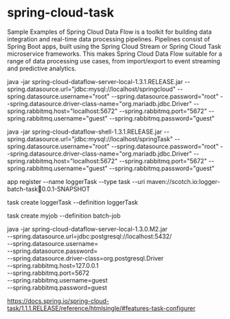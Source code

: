 # spring-cloud-task
Sample Examples of Spring Cloud Data Flow is a toolkit for building data integration and real-time data processing pipelines.    Pipelines consist of Spring Boot apps, built using the Spring Cloud Stream or Spring Cloud Task microservice frameworks. This makes Spring Cloud Data Flow suitable for a range of data processing use cases, from import/export to event streaming and predictive analytics.




java -jar spring-cloud-dataflow-server-local-1.3.1.RELEASE.jar      --spring.datasource.url="jdbc:mysql://localhost/springcloud"     --spring.datasource.username="root"     --spring.datasource.password="root"     --spring.datasource.driver-class-name="org.mariadb.jdbc.Driver" --spring.rabbitmq.host="localhost:5672" --spring.rabbitmq.port="5672" --spring.rabbitmq.username="guest" --spring.rabbitmq.password="guest"





java -jar spring-cloud-dataflow-shell-1.3.1.RELEASE.jar --spring.datasource.url="jdbc:mysql://localhost/springTask"     --spring.datasource.username="root"     --spring.datasource.password="root"     --spring.datasource.driver-class-name="org.mariadb.jdbc.Driver" --spring.rabbitmq.host="localhost:5672" --spring.rabbitmq.port="5672" --spring.rabbitmq.username="guest" --spring.rabbitmq.password="guest"


app register --name loggerTask --type task --uri maven://scotch.io:logger-batch-task:jar:0.0.1-SNAPSHOT

task create loggerTask --definition loggerTask




task create myjob --definition batch-job



java -jar spring-cloud-dataflow-server-local-1.3.0.M2.jar \
        --spring.datasource.url=jdbc:postgresql://localhost:5432/<database-name> \
        --spring.datasource.username=<username> \
        --spring.datasource.password=<password> \
        --spring.datasource.driver-class=org.postgresql.Driver \
        --spring.rabbitmq.host=127.0.0.1 \
        --spring.rabbitmq.port=5672 \
        --spring.rabbitmq.username=guest \
        --spring.rabbitmq.password=guest



https://docs.spring.io/spring-cloud-task/1.1.1.RELEASE/reference/htmlsingle/#features-task-configurer


